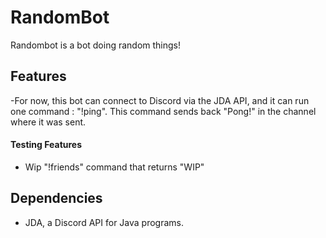 # RandomBot
Randombot is a bot doing random things!

## Features
 -For now, this bot can connect to Discord via the JDA API, and it can run one command : "!ping". This command sends back "Pong!" in the channel where it was sent.
#### Testing Features
- Wip "!friends" command that returns "WIP"

## Dependencies
- JDA, a Discord API for Java programs.

